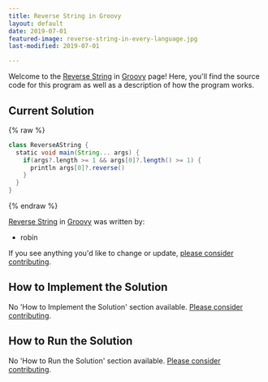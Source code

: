 ```yaml
---
title: Reverse String in Groovy
layout: default
date: 2019-07-01
featured-image: reverse-string-in-every-language.jpg
last-modified: 2019-07-01

---
```


Welcome to the [Reverse String](https://rzuckerm.github.io/sample-programs-website-copy/projects/reverse-string) in [Groovy](https://rzuckerm.github.io/sample-programs-website-copy/languages/groovy) page! Here, you'll find the source code for this program as well as a description of how the program works.

## Current Solution

{% raw %}

```groovy
class ReverseAString {
  static void main(String... args) {
    if(args?.length >= 1 && args[0]?.length() >= 1) {
      println args[0]?.reverse()
    }
  }
}
```

{% endraw %}

[Reverse String](https://rzuckerm.github.io/sample-programs-website-copy/projects/reverse-string) in [Groovy](https://rzuckerm.github.io/sample-programs-website-copy/languages/groovy) was written by:

- robin

If you see anything you'd like to change or update, [please consider contributing](https://github.com/TheRenegadeCoder/sample-programs).

## How to Implement the Solution

No 'How to Implement the Solution' section available. [Please consider contributing](https://github.com/TheRenegadeCoder/sample-programs-website).

## How to Run the Solution

No 'How to Run the Solution' section available. [Please consider contributing](https://github.com/TheRenegadeCoder/sample-programs-website).